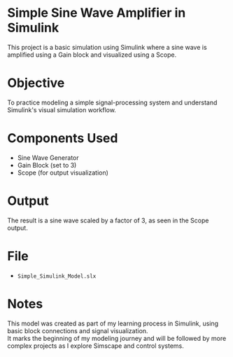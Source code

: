 # Simple Sine Wave Amplifier in Simulink

This project is a basic simulation using Simulink where a sine wave is amplified using a Gain block and visualized using a Scope.

# Objective

To practice modeling a simple signal-processing system and understand Simulink's visual simulation workflow.

# Components Used

- Sine Wave Generator  
- Gain Block (set to 3)  
- Scope (for output visualization)

# Output

The result is a sine wave scaled by a factor of 3, as seen in the Scope output.

# File

- `Simple_Simulink_Model.slx`

# Notes

This model was created as part of my learning process in Simulink, using basic block connections and signal visualization.  
It marks the beginning of my modeling journey and will be followed by more complex projects as I explore Simscape and control systems.

